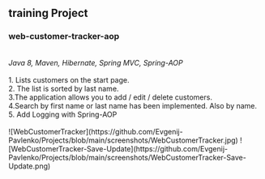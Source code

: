 <h2>training Project</h2>
<h3>web-customer-tracker-aop</h3>
<br>
<i>Java 8, Maven, Hibernate, Spring MVC, Spring-AOP</i><br><br>
1. Lists customers on the start page.
<br>
2. The list is sorted by last name.
<br>
3.The application allows you to add / edit / delete customers.
<br>
4.Search by first name or last name has been implemented. Also by name.
<br>
5. Add Logging with Spring-AOP<br><br>
![WebCustomerTracker](https://github.com/Evgenij-Pavlenko/Projects/blob/main/screenshots/WebCustomerTracker.jpg)
![WebCustomerTracker-Save-Update](https://github.com/Evgenij-Pavlenko/Projects/blob/main/screenshots/WebCustomerTracker-Save-Update.png)



 
